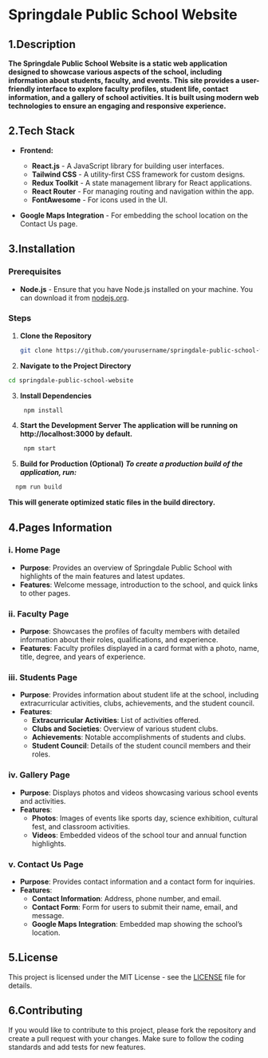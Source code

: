 # Springdale Public School Website

## 1.Description

**The Springdale Public School Website is a static web application designed to showcase various aspects of the school, including information about students, faculty, and events. This site provides a user-friendly interface to explore faculty profiles, student life, contact information, and a gallery of school activities. It is built using modern web technologies to ensure an engaging and responsive experience.**

## 2.Tech Stack

- **Frontend:**
  - **React.js** - A JavaScript library for building user interfaces.
  - **Tailwind CSS** - A utility-first CSS framework for custom designs.
  - **Redux Toolkit** - A state management library for React applications.
  - **React Router** - For managing routing and navigation within the app.
  - **FontAwesome** - For icons used in the UI.

- **Google Maps Integration** - For embedding the school location on the Contact Us page.

## 3.Installation

### Prerequisites

- **Node.js** - Ensure that you have Node.js installed on your machine. You can download it from [nodejs.org](https://nodejs.org/).

### Steps

1. **Clone the Repository**
   ```bash
   git clone https://github.com/yourusername/springdale-public-school-website.git
   ```
2. **Navigate to the Project Directory**
  ```bash
  cd springdale-public-school-website
  ```
3. **Install Dependencies**
   ```bash
    npm install
   ```
4. **Start the Development Server**
   **The application will be running on http://localhost:3000 by default.**
   ```bash
    npm start
   ```
5. **Build for Production (Optional)**
  ***To create a production build of the application, run:***
  ```bash
    npm run build
  ```
  **This will generate optimized static files in the build directory.**


## 4.Pages Information

### i. Home Page

- **Purpose**: Provides an overview of Springdale Public School with highlights of the main features and latest updates.
- **Features**: Welcome message, introduction to the school, and quick links to other pages.

### ii. Faculty Page

- **Purpose**: Showcases the profiles of faculty members with detailed information about their roles, qualifications, and experience.
- **Features**: Faculty profiles displayed in a card format with a photo, name, title, degree, and years of experience.

### iii. Students Page

- **Purpose**: Provides information about student life at the school, including extracurricular activities, clubs, achievements, and the student council.
- **Features**:
  - **Extracurricular Activities**: List of activities offered.
  - **Clubs and Societies**: Overview of various student clubs.
  - **Achievements**: Notable accomplishments of students and clubs.
  - **Student Council**: Details of the student council members and their roles.
    
### iv. Gallery Page

- **Purpose**: Displays photos and videos showcasing various school events and activities.
- **Features**:
  - **Photos**: Images of events like sports day, science exhibition, cultural fest, and classroom activities.
  - **Videos**: Embedded videos of the school tour and annual function highlights.

### v. Contact Us Page

- **Purpose**: Provides contact information and a contact form for inquiries.
- **Features**:
  - **Contact Information**: Address, phone number, and email.
  - **Contact Form**: Form for users to submit their name, email, and message.
  - **Google Maps Integration**: Embedded map showing the school’s location.


## 5.License

This project is licensed under the MIT License - see the [LICENSE](LICENSE) file for details.


## 6.Contributing

If you would like to contribute to this project, please fork the repository and create a pull request with your changes. Make sure to follow the coding standards and add tests for new features.


